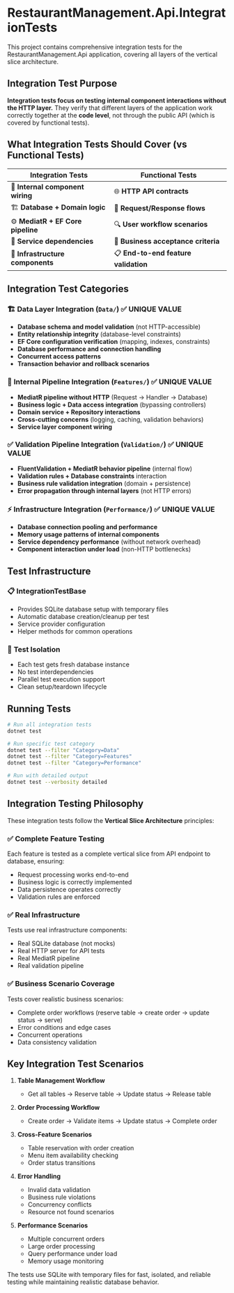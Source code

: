 # RestaurantManagement.Api.IntegrationTests

This project contains comprehensive integration tests for the RestaurantManagement.Api application, covering all layers of the vertical slice architecture.

## Integration Test Purpose

**Integration tests focus on testing internal component interactions without the HTTP layer.** 
They verify that different layers of the application work correctly together at the **code level**, 
not through the public API (which is covered by functional tests).

## What Integration Tests Should Cover (vs Functional Tests)

| **Integration Tests** | **Functional Tests** |
|----------------------|---------------------|
| 🔧 **Internal component wiring** | 🌐 **HTTP API contracts** |
| 🏗️ **Database + Domain logic** | 📡 **Request/Response flows** |
| ⚙️ **MediatR + EF Core pipeline** | 🔍 **User workflow scenarios** |
| 🔗 **Service dependencies** | 🎯 **Business acceptance criteria** |
| 🧪 **Infrastructure components** | 📋 **End-to-end feature validation** |

## Integration Test Categories

### 🏗️ **Data Layer Integration** (`Data/`) ✅ **UNIQUE VALUE**
- **Database schema and model validation** (not HTTP-accessible)
- **Entity relationship integrity** (database-level constraints)
- **EF Core configuration verification** (mapping, indexes, constraints)
- **Database performance and connection handling**
- **Concurrent access patterns**
- **Transaction behavior and rollback scenarios**

### 🔄 **Internal Pipeline Integration** (`Features/`) ✅ **UNIQUE VALUE**  
- **MediatR pipeline without HTTP** (Request → Handler → Database)
- **Business logic + Data access integration** (bypassing controllers)
- **Domain service + Repository interactions** 
- **Cross-cutting concerns** (logging, caching, validation behaviors)
- **Service layer component wiring**

### ✅ **Validation Pipeline Integration** (`Validation/`) ✅ **UNIQUE VALUE**
- **FluentValidation + MediatR behavior pipeline** (internal flow)
- **Validation rules + Database constraints** interaction
- **Business rule validation integration** (domain + persistence)
- **Error propagation through internal layers** (not HTTP errors)

### ⚡ **Infrastructure Integration** (`Performance/`) ✅ **UNIQUE VALUE**
- **Database connection pooling and performance**
- **Memory usage patterns of internal components**
- **Service dependency performance** (without network overhead)
- **Component interaction under load** (non-HTTP bottlenecks)

## Test Infrastructure

### 📋 **IntegrationTestBase**
- Provides SQLite database setup with temporary files
- Automatic database creation/cleanup per test
- Service provider configuration
- Helper methods for common operations

### 🎯 **Test Isolation**
- Each test gets fresh database instance
- No test interdependencies
- Parallel test execution support
- Clean setup/teardown lifecycle

## Running Tests

```bash
# Run all integration tests
dotnet test

# Run specific test category
dotnet test --filter "Category=Data"
dotnet test --filter "Category=Features"
dotnet test --filter "Category=Performance"

# Run with detailed output
dotnet test --verbosity detailed
```

## Integration Testing Philosophy

These integration tests follow the **Vertical Slice Architecture** principles:

### ✅ **Complete Feature Testing**
Each feature is tested as a complete vertical slice from API endpoint to database, ensuring:
- Request processing works end-to-end
- Business logic is correctly implemented
- Data persistence operates correctly
- Validation rules are enforced

### ✅ **Real Infrastructure**
Tests use real infrastructure components:
- Real SQLite database (not mocks)
- Real HTTP server for API tests
- Real MediatR pipeline
- Real validation pipeline

### ✅ **Business Scenario Coverage**
Tests cover realistic business scenarios:
- Complete order workflows (reserve table → create order → update status → serve)
- Error conditions and edge cases
- Concurrent operations
- Data consistency validation

## Key Integration Test Scenarios

1. **Table Management Workflow**
   - Get all tables → Reserve table → Update status → Release table

2. **Order Processing Workflow**
   - Create order → Validate items → Update status → Complete order

3. **Cross-Feature Scenarios**
   - Table reservation with order creation
   - Menu item availability checking
   - Order status transitions

4. **Error Handling**
   - Invalid data validation
   - Business rule violations
   - Concurrency conflicts
   - Resource not found scenarios

5. **Performance Scenarios**
   - Multiple concurrent orders
   - Large order processing
   - Query performance under load
   - Memory usage monitoring

The tests use SQLite with temporary files for fast, isolated, and reliable testing while maintaining realistic database behavior.
